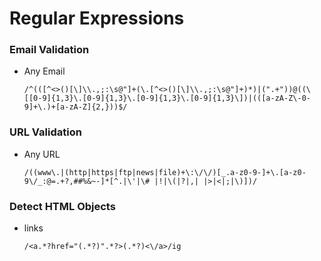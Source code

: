 # Regular Expressions

### Email Validation
- Any Email
  ```JS
  /^(([^<>()[\]\\.,;:\s@"]+(\.[^<>()[\]\\.,;:\s@"]+)*)|(".+"))@((\[[0-9]{1,3}\.[0-9]{1,3}\.[0-9]{1,3}\.[0-9]{1,3}\])|(([a-zA-Z\-0-9]+\.)+[a-zA-Z]{2,}))$/ 
  ```

### URL Validation
- Any URL
  ```JS
  /((www\.|(http|https|ftp|news|file)+\:\/\/)[_.a-z0-9-]+\.[a-z0-9\/_:@=.+?,##%&~-]*[^.|\'|\# |!|\(|?|,| |>|<|;|\)])/ 
  ```
  
### Detect HTML Objects
- links
  ```JS
  /<a.*?href="(.*?)".*?>(.*?)<\/a>/ig
  ```
